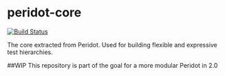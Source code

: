 peridot-core
============

[![Build Status](https://travis-ci.org/peridot-php/peridot-core.svg?branch=master)](https://travis-ci.org/peridot-php/peridot-core)

The core extracted from Peridot. Used for building flexible and expressive test hierarchies.

##WIP
This repository is part of the goal for a more modular Peridot in 2.0
